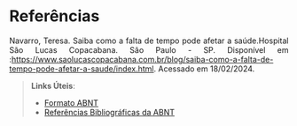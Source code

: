 # Referências


<div align="justify">
  
Navarro, Teresa. Saiba como a falta de tempo pode afetar a saúde.Hospital São Lucas Copacabana. São Paulo - SP. Disponível em :<https://www.saolucascopacabana.com.br/blog/saiba-como-a-falta-de-tempo-pode-afetar-a-saude/index.html>. Acessado em 18/02/2024.

<div>

> **Links Úteis**:
> - [Formato ABNT](https://www.normastecnicas.com/abnt/trabalhos-academicos/referencias/)
> - [Referências Bibliográficas da ABNT](https://comunidade.rockcontent.com/referencia-bibliografica-abnt/)

